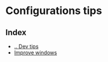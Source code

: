 # Configurations tips


## Index
- [.. Dev tips](../README.md)
- [Improve windows](./improve-windows.md)